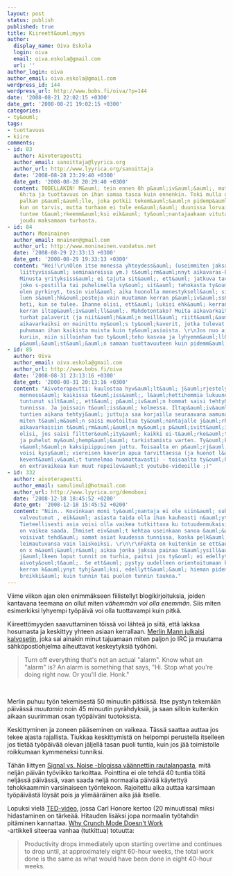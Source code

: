 ```yaml
---
layout: post
status: publish
published: true
title: Kiireett&ouml;myys
author:
  display_name: Oiva Eskola
  login: oiva
  email: oiva.eskola@gmail.com
  url: ''
author_login: oiva
author_email: oiva.eskola@gmail.com
wordpress_id: 144
wordpress_url: http://www.bobs.fi/oiva/?p=144
date: '2008-08-21 22:02:15 +0300'
date_gmt: '2008-08-21 19:02:15 +0300'
categories:
- ty&ouml;
tags:
- tuottavuus
- kiire
comments:
- id: 83
  author: Aivoterapeutti
  author_email: sanoittaja@lyyrica.org
  author_url: http://www.lyyrica.org/sanoittaja
  date: '2008-08-28 23:29:40 +0300'
  date_gmt: '2008-08-28 20:29:40 +0300'
  content: TODELLAKIN! M&auml; tein ennen 8h p&auml;iv&auml;&auml;, mutta nyky&auml;&auml;n
    6h:ta ja tuottavuus on ihan samaa tasoa kuin ennenkin. Toki mulla on provikka
    palkan p&auml;&auml;lle, joka potkii tekem&auml;&auml;n pidemp&auml;&auml; p&auml;iv&auml;&auml;
    kun on tarvis, mutta turhaan ei tule en&auml;&auml; duunissa lorvailtua. Ittens&auml;
    tuntee t&auml;rkeemm&auml;ksi eik&auml; ty&ouml;nantajaakaan vituta, kun se ei
    joudu maksamaan turhasta.
- id: 84
  author: Moninainen
  author_email: mnainen@gmail.com
  author_url: http://www.moninainen.vuodatus.net
  date: '2008-08-29 22:33:13 +0300'
  date_gmt: '2008-08-29 19:33:13 +0300'
  content: "Hei!\r\nOlen itse monessa yhteydess&auml; (useimmiten jaksamiseen ja tuottavuuteen
    liittyviss&auml; seminaareissa ym.) t&ouml;rm&auml;nnyt aikavaras-k&auml;sitteeseen.
    Minusta yrityksiss&auml; ei tajuta sit&auml;, ett&auml; jatkuva tavoitettavuus
    joko s-postilla tai puhelimella sy&ouml; sit&auml; tehokasta ty&ouml;aikaa. Itse
    olen pyrkinyt, tosin viel&auml; aika huonolla menestyksell&auml; siihen, ett&auml;
    luen s&auml;hk&ouml;posteja vain muutaman kerran p&auml;iv&auml;ss&auml;, enk&auml;
    heti, kun se tulee. Ihanne olisi, ett&auml; lukisi ehk&auml; kerran aamulla ja
    kerran iltap&auml;iv&auml;ll&auml;. Mahdotontako? Muita aikavarkaita ovat my&ouml;s
    turhat palaverit (ja niit&auml;h&auml;n meill&auml; riitt&auml;&auml;). Sitten
    aikavarkaiksi on mainittu my&ouml;s ty&ouml;kaverit, jotka tulevat siihen viereen
    puhumaan ihan kaikista muista kuin ty&ouml;asioista. \r\nJos nuo aikavarkaat saadaan
    kuriin, niin silloinhan tuo ty&ouml;teho kasvaa ja lyhyemm&auml;ll&auml; ty&ouml;ajalla
    p&auml;&auml;st&auml;&auml;n samaan tuottavuuteen kuin pidemm&auml;ll&auml;."
- id: 85
  author: Oiva
  author_email: oiva.eskola@gmail.com
  author_url: http://www.bobs.fi/oiva
  date: '2008-08-31 23:13:16 +0300'
  date_gmt: '2008-08-31 20:13:16 +0300'
  content: "Aivoterapeutti: kuulostaa hyv&auml;lt&auml; j&auml;rjestelylt&auml;. T&auml;h&auml;n
    menness&auml; kaikissa t&ouml;iss&auml;, l&auml;hettihommia lukuunottamatta, on
    tuntunut silt&auml;, ett&auml; p&auml;iv&auml;n hommat saisi tehty&auml; kuudessa
    tunnissa. Ja joissain t&ouml;iss&auml; kolmessa. Iltap&auml;iv&auml;n viimeisten
    tuntien aikana tehtyj&auml; juttuja saa korjailla seuraavana aamuna, jne. Mutta
    miten t&auml;m&auml;n saisi muotoiltua ty&ouml;nantajalle j&auml;rkev&auml;sti?\r\n\r\nMoninainen:
    aikavarkaisiin t&ouml;rm&auml;&auml;n my&ouml;s p&auml;ivitt&auml;in. Parasta
    olisi, jos saisi filtter&ouml;ity&auml; kaikki ei-t&auml;rke&auml;t s&auml;hk&ouml;postit
    ja puhelut my&ouml;hemp&auml;&auml; tarkistamista varten. Ty&ouml;kaverit ovat
    v&auml;h&auml;n kaksipiippuinen juttu. Toisaalta en p&auml;rj&auml;isi jos en
    voisi kysy&auml; viereisen kaverin apua tarvittaessa (ja huonot l&auml;p&auml;t
    kevent&auml;v&auml;t tunnelmaa huomattavasti) - toisaalta ty&ouml;h&ouml;n keskittyminen
    on extravaikeaa kun muut repeilev&auml;t youtube-videoille ;)"
- id: 332
  author: aivoterapeutti
  author_email: samulimuli@hotmail.com
  author_url: http://www.lyyrica.org/demoboxi
  date: '2008-12-18 18:45:52 +0200'
  date_gmt: '2008-12-18 15:45:52 +0200'
  content: "Niin.. Kovinkaan moni ty&ouml;nantaja ei ole siin&auml; suhteessa kovin
    valveutunut , eik&auml; asiasta taida olla ihan kauheasti n&auml;ytt&ouml;&auml;k&auml;&auml;n.
    Tieteellisesti asia voisi olla vaikea tutkittava ku totuudenmukaisia vastauksia
    on vaikea saada. Ihmiset eiv&auml;t kehtaa useinkaan sanoa &auml;&auml;neen ett&auml;
    voisivat tehd&auml; samat asiat kuudessa tunnissa, koska pelk&auml;&auml;v&auml;t
    leimautuvansa vain laiskoiksi. \r\n\r\nFakta on kuitenkin se ett&auml; p&auml;iv&auml;ss&auml;
    on x m&auml;&auml;r&auml; aikaa jonka jaksaa painaa t&auml;ysill&auml; ja sen
    j&auml;lkeen loput tunnit on turhia, paitsi jos ty&ouml; ei edellyt&auml; mink&auml;&auml;nlaista
    aivoty&ouml;t&auml;. Se ett&auml; pystyy uudelleen orientoitumaan kun takki on
    kerran k&auml;ynyt tyhj&auml;ksi, edellytt&auml;&auml; hieman pidemp&auml;&auml;
    breikki&auml; kuin tunnin tai puolen tunnin taukoa."
---
```

<p>Viime viikon ajan olen enimm&auml;kseen fiilistellyt blogikirjoituksia, joiden kantavana teemana on ollut miten <em>v&auml;hemm&auml;n voi olla enemm&auml;n</em>. Siis miten esimerkiksi lyhyempi ty&ouml;p&auml;iv&auml; voi olla tuottavampi kuin pitk&auml;.</p>
<p>Kiireett&ouml;myyden saavuttaminen t&ouml;iss&auml; voi l&auml;hte&auml; jo siit&auml;, ett&auml; lakkaa hosumasta ja keskittyy yhteen asiaan kerrallaan. <a title="43 Folders: Who moved my brain?" href="http://www.43folders.com/2008/08/14/who-moved-my-brain">Merlin Mann julkaisi kalvosetin</a>, joka sai ainakin minut tajuamaan miten paljon jo IRC ja muutama s&auml;hk&ouml;postiohjelma aiheuttavat keskeytyksi&auml; ty&ouml;h&ouml;ni.</p>
<blockquote><p>Turn off everything that's not an actual "alarm". Know what an "alarm" is? An alarm is something that says, "Hi. Stop what you're doing right now. Or you'll die. Honk."</blockquote><br />
<p>Merlin puhuu ty&ouml;n tekemisest&auml; 50 minuutin p&auml;tkiss&auml;. Itse pystyn tekem&auml;&auml;n p&auml;iv&auml;ss&auml; <em>muutamia</em> noin 45 minuutin pyr&auml;hdyksi&auml;, ja saan silloin kuitenkin aikaan suurimman osan ty&ouml;p&auml;iv&auml;ni tuotoksista.</p>
<p>Keskittyminen ja zoneen p&auml;&auml;seminen on vaikeaa. T&auml;ss&auml; saattaa auttaa jos tekee ajasta rajallista. Tiukkaa keskittymist&auml; on helpompi perustella itselleen jos tiet&auml;&auml; ty&ouml;p&auml;iv&auml;&auml; olevan j&auml;ljell&auml; tasan puoli tuntia, kuin jos j&auml;&auml; toimistolle roikkumaan kymmeneksi tunniksi.</p>
<p>T&auml;h&auml;n liittyen <a title="Forbes misses the point of the 4-day work week " href="http://www.37signals.com/svn/posts/1209-forbes-misses-the-point-of-the-4-day-work-week">Signal vs. Noise -blogissa v&auml;&auml;nnettiin rautalangasta</a>, mit&auml; nelj&auml;n p&auml;iv&auml;n ty&ouml;viikko tarkoittaa. Pointtina ei ole tehd&auml; 40 tuntia t&ouml;it&auml; nelj&auml;ss&auml; p&auml;iv&auml;ss&auml;, vaan saada nelj&auml; normaalia p&auml;iv&auml;&auml; k&auml;ytetty&auml; tehokkaammin varsinaiseen ty&ouml;ntekoon. Rajoitettu aika auttaa karsimaan ty&ouml;p&auml;iv&auml;st&auml; l&ouml;ys&auml;t pois ja ylim&auml;&auml;r&auml;inen aika j&auml;&auml; itselle.</p>
<p>Lopuksi viel&auml; <a title="Slowing down in a world built for speed" href="http://ted.com/index.php/talks/carl_honore_praises_slowness.html">TED-video</a>, jossa Carl Honore kertoo (20 minuutissa) miksi hidastaminen on t&auml;rke&auml;&auml;. Hitauden lis&auml;ksi jopa normaalin ty&ouml;tahdin pit&auml;minen kannattaa. <a href="http://www.igda.org/articles/erobinson_crunch.php">Why Crunch Mode Doesn't Work<br />
</a>-artikkeli siteeraa vanhaa (tutkittua) totuutta:</p>
<blockquote><p>Productivity drops immediately upon starting overtime and continues to drop until, at approximately eight 60-hour weeks, the total work done is the same as what would have been done in eight 40-hour weeks.</blockquote></p>
